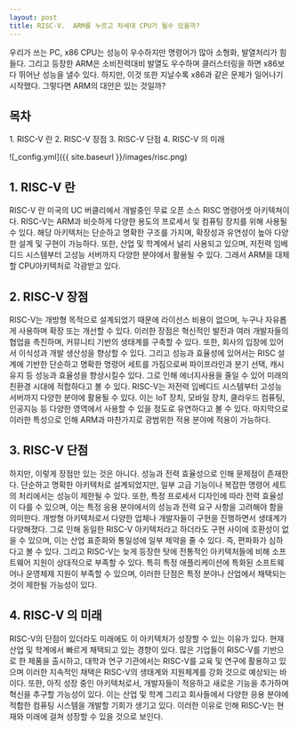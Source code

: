 ```yaml
---
layout: post
title: RISC-V.  ARM를 누르고 차세대 CPU가 될수 있을까?  
---
```


우리가 쓰는 PC, x86 CPU는 성능이 우수하지만 명령어가 많아 소형화, 발열처리가 힘들다. 그리고 등장한 ARM은 소비전력대비 발열도 우수하며 클러스터링을 하면 x86보다 뛰어난 성능을 낼수 있다. 하지만, 이것 또한 지날수록 x86과 같은 문제가 일어나기 시작했다. 그렇다면 ARM의 대안은 있는 것일까?

<h2>목차</h2>
1. RISC-V 란
2. RISC-V 장점
3. RISC-V 단점
4. RISC-V 의 미래


![_config.yml]({{ site.baseurl }}/images/risc.png)

<h2>1. RISC-V 란</h2>

RISC-V 란 미국의 UC 버클리에서 개발중인 무료 오픈 소스 RISC 명령어셋 아키텍쳐이다. RISC-V는 ARM과 비슷하게 다양한 용도의 프로세서 및 컴퓨팅 장치를 위해 사용될 수 있다. 해당 아키텍처는 단순하고 명확한 구조를 가지며, 확장성과 유연성이 높아 다양한 설계 및 구현이 가능하다. 또한, 산업 및 학계에서 널리 사용되고 있으며, 저전력 임베디드 시스템부터 고성능 서버까지 다양한 분야에서 활용될 수 있다. 그래서 ARM을 대체할 CPU아키텍처로 각광받고 있다.

<h2>2. RISC-V 장점</h2>

RISC-V는 개방형 목적으로 설계되었기 때문에 라이선스 비용이 없으며, 누구나 자유롭게 사용하며 확장 또는 개선할 수 있다. 이러한 장점은 혁신적인 발전과 여러 개발자들의 협업을 촉진하며, 커뮤니티 기반의 생태계를 구축할 수 있다. 또한, 회사의 입장에 있어서 이식성과 개발 생산성을 향상할 수 있다. 그리고 성능과 효율성에 있어서는 RISC 설계에 기반한 단순하고 명확한 명령어 세트를 가짐으로써 파이프라인과 분기 선택, 캐시 유지 등 성능과 효율성을 향상시킬수 있다. 그로 인해 에너지사용을 줄일 수 있어 미래의 친환경 시대에 적합하다고 볼 수 있다. RISC-V는 저전력 임베디드 시스템부터 고성능 서버까지 다양한 분야에 활용될 수 있다. 이는 IoT 장치, 모바일 장치, 클라우드 컴퓨팅, 인공지능 등 다양한 영역에서 사용할 수 있을 정도로 유연하다고 볼 수 있다. 마지막으로 이러한 특성으로 인해 ARM과 마찬가지로 광범위한 적용 분야에 적용이 가능하다.

<h2>3. RISC-V 단점</h2> 

하지만, 이렇게 장점만 있는 것은 아니다.
성능과 전력 효율성으로 인해 문제점이 존재한다. 단순하고 명확한 아키텍처로 설계되었지만, 일부 고급 기능이나 복잡한 명령어 세트의 처리에서는 성능이 제한될 수 있다. 또한, 특정 프로세서 디자인에 따라 전력 효율성이 다를 수 있으며, 이는 특정 응용 분야에서의 성능과 전력 요구 사항을 고려해야 함을 의미한다.
개방형 아키텍처로서 다양한 업체나 개발자들이 구현을 진행하면서 생태계가 다양해졌다. 그로 인해 동일한 RISC-V 아키텍처라고 하더라도 구현 사이에 호환성이 없을 수 있으며, 이는 산업 표준화와 통일성에 일부 제약을 줄 수 있다. 즉, 편파화가 심하다고 볼 수 있다. 그리고 RISC-V는 늦게 등장한 탓에 전통적인 아키텍처들에 비해 소프트웨어 지원이 상대적으로 부족할 수 있다. 특히 특정 애플리케이션에 특화된 소프트웨어나 운영체제 지원이 부족할 수 있으며, 이러한 단점은 특정 분야나 산업에서 채택되는 것이 제한될 가능성이 있다.

<h2>4. RISC-V 의 미래</h2> 

RISC-V의 단점이 있더라도 미래에도 이 아키텍처가 성장할 수 있는 이유가 있다.
현재 산업 및 학계에서 빠르게 채택되고 있는 경향이 있다. 많은 기업들이 RISC-V를 기반으로 한 제품을 출시하고, 대학과 연구 기관에서는 RISC-V를 교육 및 연구에 활용하고 있으며 이러한 지속적인 채택은 RISC-V의 생태계와 지원체계를 강화 것으로 예상되는 바이다.
또한, 아직 성장 중인 아키텍처로서, 개발자들이 적응하고 새로운 기능을 추가하며 혁신을 추구할 가능성이 있다. 이는 산업 및 학계 그리고 회사들에서 다양한 응용 분야에 적합한 컴퓨팅 시스템을 개발할 기회가 생기고 있다.
이러한 이유로 인해 RISC-V는 현재와 미래에 걸쳐 성장할 수 있을 것으로 보인다.